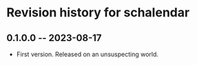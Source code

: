 # Revision history for schalendar

## 0.1.0.0 -- 2023-08-17

* First version. Released on an unsuspecting world.
